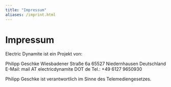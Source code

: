 ```yaml
---
title: "Impressum"
aliases: /imprint.html
---
```

Impressum
=========

Electric Dynamite ist ein Projekt von:

Philipp Geschke
Wiesbadener Stra&szlig;e 6a
65527 Niedernhausen
Deutschland
E-Mail: mail AT electricdynamite DOT de
Tel.: +49 6127 9650930

Philipp Geschke ist verantwortlich im Sinne des Telemediengesetzes.
